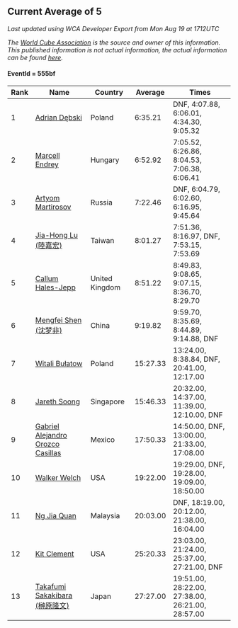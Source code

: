 ## Current Average of 5

*Last updated using WCA Developer Export from Mon Aug 19 at 1712UTC*

*The [World Cube Association](https://www.worldcubeassociation.org) is the source and owner of this information. This published information is not actual information, the actual information can be found [here](https://www.worldcubeassociation.org/results).*

#### EventId = 555bf

|Rank|Name|Country|Average|Times|  
|--|--|--|--|--|  
|1|[Adrian Dębski](https://www.worldcubeassociation.org/persons/2017DEBS01)|Poland|6:35.21|DNF, 4:07.88, 6:06.01, 4:34.30, 9:05.32|  
|2|[Marcell Endrey](https://www.worldcubeassociation.org/persons/2007ENDR01)|Hungary|6:52.92|7:05.52, 6:26.86, 8:04.53, 7:06.38, 6:06.41|  
|3|[Artyom Martirosov](https://www.worldcubeassociation.org/persons/2016MART29)|Russia|7:22.46|DNF, 6:04.79, 6:02.60, 6:16.95, 9:45.64|  
|4|[Jia-Hong Lu (陸嘉宏)](https://www.worldcubeassociation.org/persons/2007LUJI01)|Taiwan|8:01.27|7:51.36, 8:16.97, DNF, 7:53.15, 7:53.69|  
|5|[Callum Hales-Jepp](https://www.worldcubeassociation.org/persons/2012HALE01)|United Kingdom|8:51.22|8:49.83, 9:08.65, 9:07.15, 8:36.70, 8:29.70|  
|6|[Mengfei Shen (沈梦非)](https://www.worldcubeassociation.org/persons/2018SHEN07)|China|9:19.82|9:59.70, 8:35.69, 8:44.89, 9:14.88, DNF|  
|7|[Witali Bułatow](https://www.worldcubeassociation.org/persons/2015BUAT01)|Poland|15:27.33|13:24.00, 8:38.84, DNF, 20:41.00, 12:17.00|  
|8|[Jareth Soong](https://www.worldcubeassociation.org/persons/2016SOON01)|Singapore|15:46.33|20:32.00, 14:37.00, 11:39.00, 12:10.00, DNF|  
|9|[Gabriel Alejandro Orozco Casillas](https://www.worldcubeassociation.org/persons/2008CASI01)|Mexico|17:50.33|14:50.00, DNF, 13:00.00, 21:33.00, 17:08.00|  
|10|[Walker Welch](https://www.worldcubeassociation.org/persons/2011WELC01)|USA|19:22.00|19:29.00, DNF, 19:28.00, 19:09.00, 18:50.00|  
|11|[Ng Jia Quan](https://www.worldcubeassociation.org/persons/2015QUAN03)|Malaysia|20:03.00|DNF, 18:19.00, 20:12.00, 21:38.00, 16:04.00|  
|12|[Kit Clement](https://www.worldcubeassociation.org/persons/2008CLEM01)|USA|25:20.33|23:03.00, 21:24.00, 25:37.00, 27:21.00, DNF|  
|13|[Takafumi Sakakibara (榊原隆文)](https://www.worldcubeassociation.org/persons/2017SAKA04)|Japan|27:27.00|19:51.00, 28:22.00, 27:38.00, 26:21.00, 28:57.00|  
